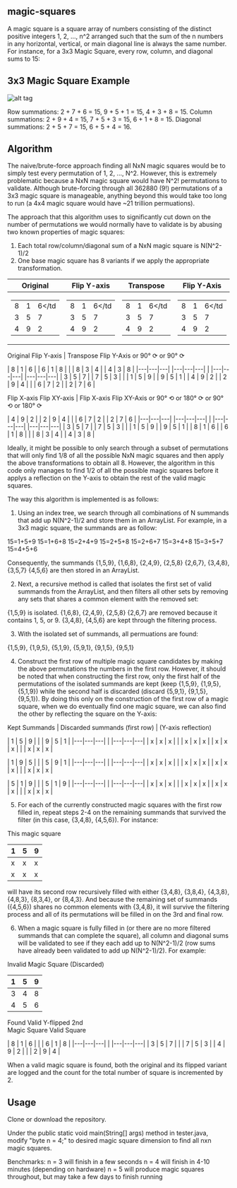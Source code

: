 ## magic-squares
A magic square is a square array of numbers consisting of the distinct positive integers 1, 2, ..., n^2 arranged such that the sum of the n numbers in any horizontal, vertical, or main diagonal line is always the same number. For instance, for a 3x3 Magic Square, every row, column, and diagonal sums to 15:

3x3 Magic Square Example
----------
![alt tag](https://upload.wikimedia.org/wikipedia/commons/thumb/e/e4/Magicsquareexample.svg/180px-Magicsquareexample.svg.png)
 
Row summations: 2 + 7 + 6 = 15, 9 + 5 + 1 = 15, 4 + 3 + 8 = 15.
Column summations: 2 + 9 + 4 = 15, 7 + 5 + 3 = 15, 6 + 1 + 8 = 15.
Diagonal summations: 2 + 5 + 7 = 15, 6 + 5 + 4 = 16.

## Algorithm
The naive/brute-force approach finding all NxN magic squares would be to simply test every permutation of 1, 2, ..., N^2. However, this is extremely problematic because a NxN magic square would have N^2! permutations to validate. Although brute-forcing through all 362880 (9!) permutations of a 3x3 magic square is manageable, anything beyond this would take too long to run (a 4x4 magic square would have ~21 trillion permuations).

The approach that this algorithm uses to significantly cut down on the number of permutations we would normally have to validate is by abusing two known properties of magic squares:

1. Each total row/column/diagonal sum of a NxN magic square is N(N^2-1)/2
2. One base magic square has 8 variants if we apply the appropriate transformation.

|Original|Flip Y-axis |Transpose|Flip Y-Axis|
|---|---|---|---|
|<table> <tr><td>8</td><td>1</td><td>6</td</tr><tr><td>3</td><td>5</td><td>7</td></tr><tr><td>4</td><td>9</td><td>2</td></tr> </table>| <table> <tr><td>8</td><td>1</td><td>6</td</tr><tr><td>3</td><td>5</td><td>7</td></tr><tr><td>4</td><td>9</td><td>2</td></tr> </table>| <table> <tr><td>8</td><td>1</td><td>6</td</tr><tr><td>3</td><td>5</td><td>7</td></tr><tr><td>4</td><td>9</td><td>2</td></tr> </table>| <table> <tr><td>8</td><td>1</td><td>6</td</tr><tr><td>3</td><td>5</td><td>7</td></tr><tr><td>4</td><td>9</td><td>2</td></tr> </table>|

Original              Flip Y-axis       |     Transpose             Flip Y-Axis
                      or 90° ⟳                                     or 90° ⟳ 
                      
| 8 | 1 | 6 |         | 6 | 1 | 8 |     |     | 8 | 3 | 4 |         | 4 | 3 | 8 |
|---|---|---|         |---|---|---|     |     |---|---|---|         |---|---|---|
| 3 | 5 | 7 |         | 7 | 5 | 3 |     |     | 1 | 5 | 9 |         | 9 | 5 | 1 |
| 4 | 9 | 2 |         | 2 | 9 | 4 |     |     | 6 | 7 | 2 |         | 2 | 7 | 6 |

Flip X-axis           Flip XY-axis      |     Flip X-axis           Flip XY-Axis
or 90° ⟲             or 180° ⟳               or 90° ⟲             or 180° ⟳

| 4 | 9 | 2 |         | 2 | 9 | 4 |     |     | 6 | 7 | 2 |         | 2 | 7 | 6 |
|---|---|---|         |---|---|---|     |     |---|---|---|         |---|---|---|
| 3 | 5 | 7 |         | 7 | 5 | 3 |     |     | 1 | 5 | 9 |         | 9 | 5 | 1 |
| 8 | 1 | 6 |         | 6 | 1 | 8 |     |     | 8 | 3 | 4 |         | 4 | 3 | 8 |

Ideally, it might be possible to only search through a subset of permutations that will only find 1/8 of all the possible NxN magic squares and then apply the above transformations to obtain all 8. However, the algorithm in this code only manages to find 1/2 of all the possible magic squares before it applys a reflection on the Y-axis to obtain the rest of the valid magic squares.

The way this algorithm is implemented is as follows:
1. Using an index tree, we search through all combinations of N summands that add up N(N^2-1)/2 and store them in an ArrayList. For example, in a 3x3 magic square, the summands are as follow:

15=1+5+9              15=1+6+8              15=2+4+9              15=2+5+8
15=2+6+7              15=3+4+8              15=3+5+7              15=4+5+6

Consequently, the summands {1,5,9}, {1,6,8}, {2,4,9}, {2,5,8} {2,6,7}, {3,4,8}, {3,5,7} {4,5,6} are then stored in an ArrayList.

2. Next, a recursive method is called that isolates the first set of valid summands from the ArrayList, and then filters all other sets by removing any sets that shares a common element with the removed set:

{1,5,9} is isolated.
{1,6,8}, {2,4,9}, {2,5,8} {2,6,7} are removed because it contains 1, 5, or 9.
{3,4,8}, {4,5,6} are kept through the filtering process.

3. With the isolated set of summands, all permuations are found:

{1,5,9}, {1,9,5}, {5,1,9}, {5,9,1}, {9,1,5}, {9,5,1}

4. Construct the first row of multiple magic square candidates by making the above permutations the numbers in the first row. However, it should be noted that when constructing the first row, only the first half of the permutations of the isolated summands are kept (keep {1,5,9}, {1,9,5}, {5,1,9}) while the second half is discarded (discard {5,9,1}, {9,1,5}, {9,5,1}). By doing this only on the construction of the first row of a magic square, when we do eventually find one magic square, we can also find the other by reflecting the square on the Y-axis:

Kept Summands     |     Discarded summands
(first row)       |     (Y-axis reflection)

| 1 | 5 | 9 |     |     | 9 | 5 | 1 |
|---|---|---|     |     |---|---|---|
| x | x | x |     |     | x | x | x |
| x | x | x |     |     | x | x | x |

| 1 | 9 | 5 |     |     | 5 | 9 | 1 |
|---|---|---|     |     |---|---|---|
| x | x | x |     |     | x | x | x |
| x | x | x |     |     | x | x | x |

| 5 | 1 | 9 |     |     | 5 | 1 | 9 |
|---|---|---|     |     |---|---|---|
| x | x | x |     |     | x | x | x |
| x | x | x |     |     | x | x | x |

5. For each of the currently constructed magic squares with the first row filled in, repeat steps 2-4 on the remaining summands that survived the filter (in this case, {3,4,8}, {4,5,6}). For instance:

This magic square

| 1 | 5 | 9 |
|---|---|---|
| x | x | x |
| x | x | x |

will have its second row recursively filled with either {3,4,8}, {3,8,4}, {4,3,8}, {4,8,3}, {8,3,4}, or {8,4,3}. And because the remaining set of summands ({4,5,6}) shares no common elements with {3,4,8}, it will survive the filtering process and all of its permutations will be filled in on the 3rd and final row.

6. When a magic square is fully filled in (or there are no more filtered summands that can complete the square), all column and diagonal sums will be validated to see if they each add up to N(N^2-1)/2 (row sums have already been validated to add up N(N^2-1)/2). For example:

Invalid Magic
Square (Discarded)

| 1 | 5 | 9 |
|---|---|---|
| 3 | 4 | 8 |
| 4 | 5 | 6 |

Found Valid             Y-flipped 2nd      
Magic Square            Valid Square

| 8 | 1 | 6 |     |     | 6 | 1 | 8 |
|---|---|---|     |     |---|---|---|
| 3 | 5 | 7 |     |     | 7 | 5 | 3 |
| 4 | 9 | 2 |     |     | 2 | 9 | 4 |

When a valid magic square is found, both the original and its flipped variant are logged and the count for the total number of square is incremented by 2.

## Usage
Clone or download the repository.

Under the public static void main(String[] args) method in tester.java, modify "byte n = 4;" to desired magic square dimension to find all nxn magic squares.

Benchmarks:
n = 3 will finish in a few seconds
n = 4 will finish in 4-10 minutes (depending on hardware)
n = 5 will produce magic squares throughout, but may take a few days to finish running
